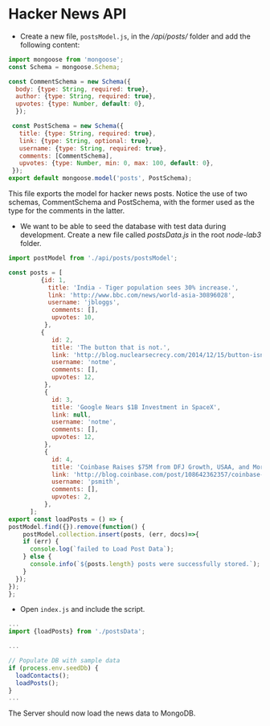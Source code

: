 # Hacker News API

+ Create a new file, ``postsModel.js``, in the */api/posts/* folder and add the following content:

```javascript
import mongoose from 'mongoose';
const Schema = mongoose.Schema;

const CommentSchema = new Schema({
  body: {type: String, required: true},
  author: {type: String, required: true},
  upvotes: {type: Number, default: 0},
  });

 const PostSchema = new Schema({
   title: {type: String, required: true},
   link: {type: String, optional: true},
   username: {type: String, required: true},
   comments: [CommentSchema],
   upvotes: {type: Number, min: 0, max: 100, default: 0},
 });
export default mongoose.model('posts', PostSchema);
```

This file exports the model for hacker news posts. Notice the use of two schemas, CommentSchema and PostSchema, with the former used as the type for the comments in the latter.

+ We want to be able to seed the database with test data during development. Create a new file called *postsData.js* in the root *node-lab3* folder.

```javascript
import postModel from './api/posts/postsModel';

const posts = [
         {id: 1,
           title: 'India - Tiger population sees 30% increase.',
           link: 'http://www.bbc.com/news/world-asia-30896028',
           username: 'jbloggs',
            comments: [],
            upvotes: 10,
          },
         {
            id: 2,
            title: 'The button that is not.',
            link: 'http://blog.nuclearsecrecy.com/2014/12/15/button-isnt/',
            username: 'notme',
            comments: [],
            upvotes: 12,
          },
          {
            id: 3,
            title: 'Google Nears $1B Investment in SpaceX',
            link: null,
            username: 'notme',
            comments: [],
            upvotes: 12,
          },
          {
            id: 4,
            title: 'Coinbase Raises $75M from DFJ Growth, USAA, and More',
            link: 'http://blog.coinbase.com/post/108642362357/coinbase-raises-75m-from-dfj-growth-usaa-nyse',
            username: 'psmith',
            comments: [],
            upvotes: 2,
          },
      ];
export const loadPosts = () => {
postModel.find({}).remove(function() {
    postModel.collection.insert(posts, (err, docs)=>{
    if (err) {
      console.log(`failed to Load Post Data`);
    } else {
      console.info(`${posts.length} posts were successfully stored.`);
    }
  });
});
};

```

+ Open ``index.js`` and include the script.

```javascript
...
import {loadPosts} from './postsData';

...

// Populate DB with sample data
if (process.env.seedDb) {
  loadContacts();
  loadPosts();
}
...
```

The Server should now load the news data to MongoDB.
